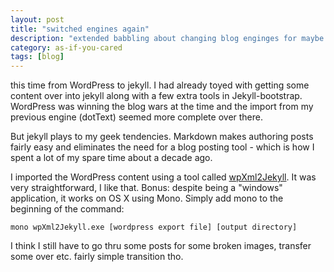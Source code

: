 ```yaml
---
layout: post
title: "switched engines again"
description: "extended babbling about changing blog enginges for maybe the dozenth time."
category: as-if-you-cared
tags: [blog]
---
```


this time from WordPress to jekyll. I had already toyed with getting some content over into jekyll along with a few extra tools in Jekyll-bootstrap. WordPress was winning the blog wars at the time and the import from my previous engine (dotText) seemed more complete over there.

But jekyll plays to my geek tendencies. Markdown makes authoring posts fairly easy and eliminates the need for a blog posting tool - which is how I spent a lot of my spare time about a decade ago.

I imported the WordPress content using a tool called [wpXml2Jekyll](https://github.com/theaob/wpXml2Jekyll). It was very straightforward, I like that. Bonus: despite being a "windows" application, it works on OS X using Mono. Simply add mono to the beginning of the command:

```$
mono wpXml2Jekyll.exe [wordpress export file] [output directory]
```

I think I still have to go thru some posts for some broken images, transfer some over etc. fairly simple transition tho.
